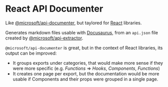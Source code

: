 # React API Documenter

Like [@microsoft/api-documenter](https://www.npmjs.com/package/@microsoft/api-documenter), but taylored for [React](https://reactjs.org/) libraries.

Generates markdown files usable with [Docusaurus](https://v2.docusaurus.io/), from an `api.json` file created by [@microsoft/api-extractor](https://api-extractor.com/).

`@microsoft/api-documenter` is great, but in the context of React libraries, its output can be improved:

* It groups exports under categories, that would make more sense if they were more specific (e.g. _Functions_ => _Hooks_, _Components_, _Functions_)
* It creates one page per export, but the documentation would be more usable if Components and their props were grouped in a single page.

